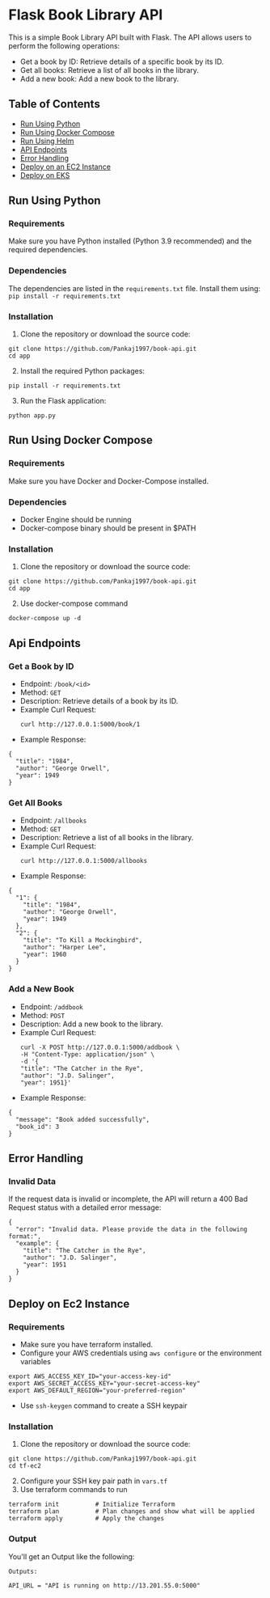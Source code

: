 # Flask Book Library API
This is a simple Book Library API built with Flask. The API allows users to perform the following operations:

* Get a book by ID: Retrieve details of a specific book by its ID.
* Get all books: Retrieve a list of all books in the library.
* Add a new book: Add a new book to the library.

## Table of Contents
- [Run Using Python](#run-using-python)
- [Run Using Docker Compose](#run-using-docker-compose)
- [Run Using Helm](#run-using-helm)
- [API Endpoints](#api-endpoints)
- [Error Handling](#error-handling)
- [Deploy on an EC2 Instance](#deploy-on-ec2)
- [Deploy on EKS](#deploy-on-eks)

## Run Using Python
### Requirements
Make sure you have Python installed (Python 3.9 recommended) and the required dependencies.

### Dependencies
The dependencies are listed in the `requirements.txt` file. Install them using:
`pip install -r requirements.txt`

### Installation
1. Clone the repository or download the source code:
```
git clone https://github.com/Pankaj1997/book-api.git
cd app
```
2. Install the required Python packages:
```
pip install -r requirements.txt
```
3. Run the Flask application:
```
python app.py
```
## Run Using Docker Compose
### Requirements
Make sure you have Docker and Docker-Compose installed.

### Dependencies
* Docker Engine should be running
* Docker-compose binary should be present in $PATH
  
### Installation
1. Clone the repository or download the source code:
```
git clone https://github.com/Pankaj1997/book-api.git
cd app
```
2. Use docker-compose command
```
docker-compose up -d
```

## Api Endpoints
### Get a Book by ID
* Endpoint: `/book/<id>`
* Method: `GET`
* Description: Retrieve details of a book by its ID.
* Example Curl Request:
  ```
  curl http://127.0.0.1:5000/book/1
  ```
* Example Response:
```
{
  "title": "1984",
  "author": "George Orwell",
  "year": 1949
}
```
### Get All Books
* Endpoint: `/allbooks`
* Method: `GET`
* Description: Retrieve a list of all books in the library.
* Example Curl Request:
  ```
  curl http://127.0.0.1:5000/allbooks
  ```
* Example Response:
```
{
  "1": {
    "title": "1984",
    "author": "George Orwell",
    "year": 1949
  },
  "2": {
    "title": "To Kill a Mockingbird",
    "author": "Harper Lee",
    "year": 1960
  }
}
```
### Add a New Book
* Endpoint: `/addbook`
* Method: `POST`
* Description: Add a new book to the library.
* Example Curl Request:
  ```
  curl -X POST http://127.0.0.1:5000/addbook \
  -H "Content-Type: application/json" \
  -d '{
  "title": "The Catcher in the Rye",
  "author": "J.D. Salinger",
  "year": 1951}'
  ```
* Example Response:
```
{
  "message": "Book added successfully",
  "book_id": 3
}
```
## Error Handling
### Invalid Data
If the request data is invalid or incomplete, the API will return a 400 Bad Request status with a detailed error message:
```
{
  "error": "Invalid data. Please provide the data in the following format:",
  "example": {
    "title": "The Catcher in the Rye",
    "author": "J.D. Salinger",
    "year": 1951
  }
}
```
## Deploy on Ec2 Instance
### Requirements
* Make sure you have terraform installed.
* Configure your AWS credentials using `aws configure` or the environment variables
```
export AWS_ACCESS_KEY_ID="your-access-key-id"
export AWS_SECRET_ACCESS_KEY="your-secret-access-key"
export AWS_DEFAULT_REGION="your-preferred-region"
```
* Use `ssh-keygen` command to create a SSH keypair
  
### Installation
1. Clone the repository or download the source code:
```
git clone https://github.com/Pankaj1997/book-api.git
cd tf-ec2
```
2. Configure your SSH key pair path in `vars.tf`
3. Use terraform commands to run
```
terraform init          # Initialize Terraform
terraform plan          # Plan changes and show what will be applied
terraform apply         # Apply the changes
```
### Output
You'll get an Output like the following:
```
Outputs:

API_URL = "API is running on http://13.201.55.0:5000"
```